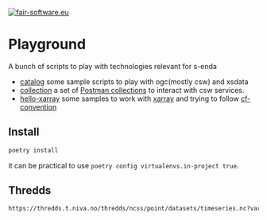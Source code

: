 [![fair-software.eu](https://img.shields.io/badge/fair--software.eu-%E2%97%8F%20%20%E2%97%8F%20%20%E2%97%8B%20%20%E2%97%8B%20%20%E2%97%8B-orange)](https://fair-software.eu)

Playground
==========

A bunch of scripts to play with technologies relevant for s-enda

* [catalog](./catalog) some sample scripts to play with ogc(mostly csw) and xsdata
* [collection](./collections) a set of [Postman collections](https://www.postman.com/collection/) to interact with csw services.
* [hello-xarray](./hello-xarray) some samples to work with [xarray](https://xarray.pydata.org/en/stable/user-guide/io.html) and trying to follow [cf-convention](https://cfconventions.org/)

Install
-------

```bash
poetry install
```

it can be practical to use `poetry config virtualenvs.in-project true`.

Thredds
------

``` bash
https://thredds.t.niva.no/thredds/ncss/point/datasets/timeseries.nc?var=conductivity&var=salinity&north=59.951&west=10.750&east=10.751&south=59.950&time_start=1999-10-01T00:00:00Z&time_end=1999-10-05T00:00:00Z&timeStride=1&accept=csv
```